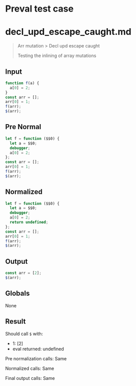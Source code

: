 # Preval test case

# decl_upd_escape_caught.md

> Arr mutation > Decl upd escape caught
>
> Testing the inlining of array mutations

## Input

`````js filename=intro
function f(a) {
  a[0] = 2;
}
const arr = [];
arr[0] = 1;
f(arr);
$(arr);
`````

## Pre Normal

`````js filename=intro
let f = function ($$0) {
  let a = $$0;
  debugger;
  a[0] = 2;
};
const arr = [];
arr[0] = 1;
f(arr);
$(arr);
`````

## Normalized

`````js filename=intro
let f = function ($$0) {
  let a = $$0;
  debugger;
  a[0] = 2;
  return undefined;
};
const arr = [];
arr[0] = 1;
f(arr);
$(arr);
`````

## Output

`````js filename=intro
const arr = [2];
$(arr);
`````

## Globals

None

## Result

Should call `$` with:
 - 1: [2]
 - eval returned: undefined

Pre normalization calls: Same

Normalized calls: Same

Final output calls: Same
